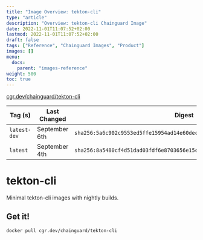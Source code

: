 ```yaml
---
title: "Image Overview: tekton-cli"
type: "article"
description: "Overview: tekton-cli Chainguard Image"
date: 2022-11-01T11:07:52+02:00
lastmod: 2022-11-01T11:07:52+02:00
draft: false
tags: ["Reference", "Chainguard Images", "Product"]
images: []
menu:
  docs:
    parent: "images-reference"
weight: 500
toc: true
---
```


[cgr.dev/chainguard/tekton-cli](https://github.com/chainguard-images/images/tree/main/images/tekton-cli)

| Tag (s)       | Last Changed  | Digest                                                                    |
|---------------|---------------|---------------------------------------------------------------------------|
|  `latest-dev` | September 6th | `sha256:5a6c902c9553ed5ffe15954ad14e60decdcbbfc2eaf011a05b88a329fecde08b` |
|  `latest`     | September 4th | `sha256:8a5480cf4d51dad03fdf6e8703656e15c5fb841b2ae3116d7541ccecfa2bd645` |

# tekton-cli

Minimal tekton-cli images with nightly builds.

## Get it!

```shell
docker pull cgr.dev/chainguard/tekton-cli
```

